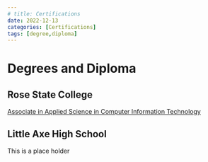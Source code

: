 ```yaml
---
# title: Certifications
date: 2022-12-13
categories: [Certifications]
tags: [degree,diploma]
---
```


# Degrees and Diploma

## Rose State College

[Associate in Applied Science in Computer Information Technology](/PDF-Doc-Folder/AAS-DBDEV-Degree.pdf)

## Little Axe High School

This is a place holder
